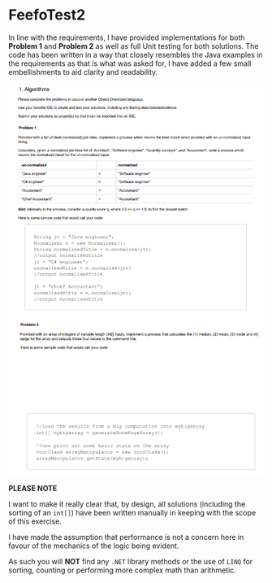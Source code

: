 # FeefoTest2

In line with the requirements, I have provided implementations for both **Problem 1** and **Problem 2** as well as full Unit testing for both solutions. The code has been written in a way that closely resembles the Java examples in the requirements as that is what was asked for, I have added a few small embellishments to aid clarity and readability.

![Problem 1](./problem1.PNG?raw=true)
![Problem 2](./problem2.png?raw=true)

**PLEASE NOTE**

I want to make it really clear that, by design, all solutions (including the sorting of an `int[]`) have been written manually in keeping with the scope of this exercise. 

I have made the assumption that performance is not a concern here in favour of the mechanics of the logic being evident. 

As such you will **NOT** find any `.NET` library methods or the use of `LINQ` for sorting, counting or performing more complex math than arithmetic.